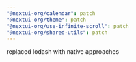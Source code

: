 ```yaml
---
"@nextui-org/calendar": patch
"@nextui-org/theme": patch
"@nextui-org/use-infinite-scroll": patch
"@nextui-org/shared-utils": patch
---
```


replaced lodash with native approaches

